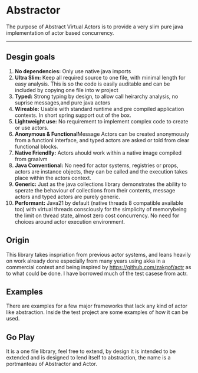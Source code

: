 # Abstractor

The purpose of Abstract Virtual Actors is to provide a very slim pure java implementation of actor based concurrency.

---

## Desgin goals
1. **No dependencies:** Only use native java imports
2. **Ultra Slim:** Keep all required source to one file, with minimal length for easy analysis. This is so the code is easily auditable and can be included by copying one file into w project
3. **Typed:** Strong typing by design, to allow call heirarchy analysis, no suprise messages,and pure java actors
4. **Wireable:** Usable with standard runtime and pre compiled application contexts. In short spring support out of the box.
5. **Lightweight use:** No requirement to implement complex code to create or use actors.
6. **Anonymous & Functional**Message Actors can be created anonymously from a functionl interface, and typed actors are asked or told from clear functional blocks.
7. **Native Friendlly:** Actors ahould work within a native image compiled from graalvm
8. **Java Conventional:** No need for actor systems, registries or props, actors are instance objects, they can be called and the execution takes place within the actors context.
9. **Generic:** Just as the java collections library demonstrates the ability to sperate the behaviour of collections from their contents, message actors and typed actors are purely generic.
10. **Performant:** Java21 by default (native threads 8 compatible available too) with virtual threads consciously for the simplicity of memorybeing the limit on thread state, almost zero cost concurrency. No need for choices around actor execution environment.

## Origin
This library takes inspriation from previous actor systems, and leans heavily on work already done especially from many years using akka in a commercial context and being inspired by https://github.com/zakgof/actr as to what could be done. I have borrowed much of the test casese from actr.

## Examples
There are examples for a few major frameworks that lack any kind of actor like abstraction. Inside the test project are some examples of how it can be used.

## Go Play
It is a one file library, feel free to extend, by design it is intended to be extended and is designed to lend itself to abstraction, the name is a portmanteau of Abstractor and Actor.